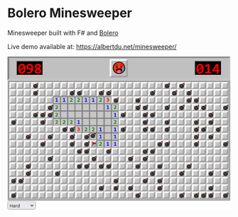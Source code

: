 # Bolero Minesweeper
 Minesweeper built with F# and [Bolero](https://fsbolero.io/)

Live demo available at:
https://albertdu.net/minesweeper/

<img alt="Minesweeper" src="./minesweeper.png"/>